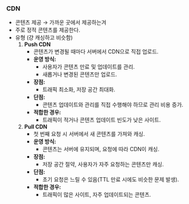 ### CDN

- 콘텐츠 제공 → 가까운 곳에서 제공하는겨
- 주로 정적 콘텐츠를 제공한다.
- 유형 (걍 캐싱하고 비슷함)
    1. **Push CDN**
        - 콘텐츠가 변경될 때마다 서버에서 CDN으로 직접 업로드.
        - **운영 방식:**
            - 사용자가 콘텐츠 만료 및 업데이트를 관리.
            - 새롭거나 변경된 콘텐츠만 업로드.
        - **장점:**
            - 트래픽 최소화, 저장 공간 최대화.
        - **단점:**
            - 콘텐츠 업데이트와 관리를 직접 수행해야 하므로 관리 비용 증가.
        - **적합한 경우:**
            - 트래픽이 적거나 콘텐츠 업데이트 빈도가 낮은 사이트.
    2. **Pull CDN**
        - 첫 번째 요청 시 서버에서 새 콘텐츠를 가져와 캐싱.
        - **운영 방식:**
            - 콘텐츠는 서버에 유지되며, 요청에 따라 CDN이 캐싱.
        - **장점:**
            - 저장 공간 절약, 사용자가 자주 요청하는 콘텐츠만 캐싱.
        - **단점:**
            - 초기 요청은 느릴 수 있음(TTL 만료 시에도 비슷한 문제 발생).
        - **적합한 경우:**
            - 트래픽이 많은 사이트, 자주 업데이트되는 콘텐츠.
